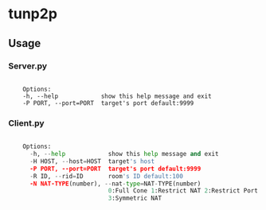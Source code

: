 # tunp2p
## Usage
### Server.py
```Usage: server.py -P port

    Options:  
    -h, --help            show this help message and exit  
    -P PORT, --port=PORT  target's port default:9999
```
### Client.py
```client.py -H host -P port [-R RID [-N nat-type] ]  

    Options:
      -h, --help            show this help message and exit
      -H HOST, --host=HOST  target's host
      -P PORT, --port=PORT  target's port default:9999
      -R ID, --rid=ID       room's ID default:100
      -N NAT-TYPE(number), --nat-type=NAT-TYPE(number)
                            0:Full Cone 1:Restrict NAT 2:Restrict Port NAT
                            3:Symmetric NAT
```